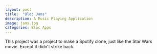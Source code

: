 ```yaml
---
layout: post
title:  "Bloc Jams"
description: A Music Playing Application
image: jams.jpg
categories: Bloc Apps
---
```


This project was a project to make a Spotify clone, just like the Star Wars movie. Except it didn't strike back. 
